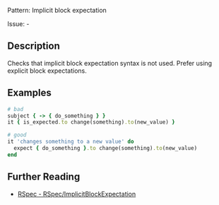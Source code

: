 Pattern: Implicit block expectation

Issue: -

## Description

Checks that implicit block expectation syntax is not used. Prefer using explicit block expectations.

## Examples

```ruby
# bad
subject { -> { do_something } }
it { is_expected.to change(something).to(new_value) }

# good
it 'changes something to a new value' do
  expect { do_something }.to change(something).to(new_value)
end
```

## Further Reading

* [RSpec - RSpec/ImplicitBlockExpectation](https://rubocop-rspec.readthedocs.io/en/latest/cops_rspec/#rspecimplicitblockexpectation)
